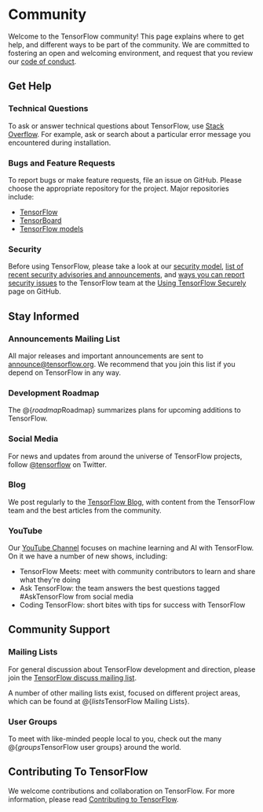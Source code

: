 # Community

Welcome to the TensorFlow community! This page explains where to get help, and
different ways to be part of the community. We are committed to fostering an
open and welcoming environment, and request that you review our [code of
conduct](https://github.com/tensorflow/tensorflow/blob/master/CODE_OF_CONDUCT.md).

## Get Help

### Technical Questions

To ask or answer technical questions about TensorFlow, use [Stack
Overflow](https://stackoverflow.com/questions/tagged/tensorflow). For example,
ask or search about a particular error message you encountered during
installation.

### Bugs and Feature Requests

To report bugs or make feature requests, file an issue on GitHub. Please choose
the appropriate repository for the project. Major repositories include:

  * [TensorFlow](https://github.com/tensorflow/tensorflow/issues)
  * [TensorBoard](https://github.com/tensorflow/tensorboard/issues)
  * [TensorFlow models](https://github.com/tensorflow/models/issues)
  
### Security

Before using TensorFlow, please take a look at our [security model](https://github.com/tensorflow/tensorflow/blob/master/SECURITY.md#tensorflow-models-are-programs),
[list of recent security advisories and announcements](https://github.com/tensorflow/tensorflow/blob/master/tensorflow/security/index.md),
and [ways you can report security issues](https://github.com/tensorflow/tensorflow/blob/master/SECURITY.md#reporting-vulnerabilities)
to the TensorFlow team at the [Using TensorFlow Securely](https://github.com/tensorflow/tensorflow/blob/master/SECURITY.md) page on GitHub.

## Stay Informed

### Announcements Mailing List

All major releases and important announcements are sent to
[announce@tensorflow.org](https://groups.google.com/a/tensorflow.org/forum/#!forum/announce).
We recommend that you join this list if you depend on TensorFlow in any way.

### Development Roadmap

The @{$roadmap$Roadmap} summarizes plans for upcoming additions to TensorFlow.

### Social Media

For news and updates from around the universe of TensorFlow projects, follow
[@tensorflow](https://twitter.com/tensorflow) on Twitter.

### Blog

We post regularly to the [TensorFlow Blog](http://blog.tensorflow.org/),
with content from the TensorFlow team and the best articles from the community.

### YouTube

Our [YouTube Channel](http://youtube.com/tensorflow/) focuses on machine learning
and AI with TensorFlow. On it we have a number of new shows, including:

- TensorFlow Meets: meet with community contributors to learn and share what they're doing
- Ask TensorFlow: the team answers the best questions tagged #AskTensorFlow from social media 
- Coding TensorFlow: short bites with tips for success with TensorFlow

## Community Support

### Mailing Lists

For general discussion about TensorFlow development and direction, please join
the [TensorFlow discuss mailing
list](https://groups.google.com/a/tensorflow.org/d/forum/discuss).

A number of other mailing lists exist, focused on different project areas, which
can be found at @{$lists$TensorFlow Mailing Lists}.

### User Groups

To meet with like-minded people local to you, check out the many
@{$groups$TensorFlow user groups} around the world.


## Contributing To TensorFlow

We welcome contributions and collaboration on TensorFlow. For more information,
please read [Contributing to TensorFlow](contributing.md).

